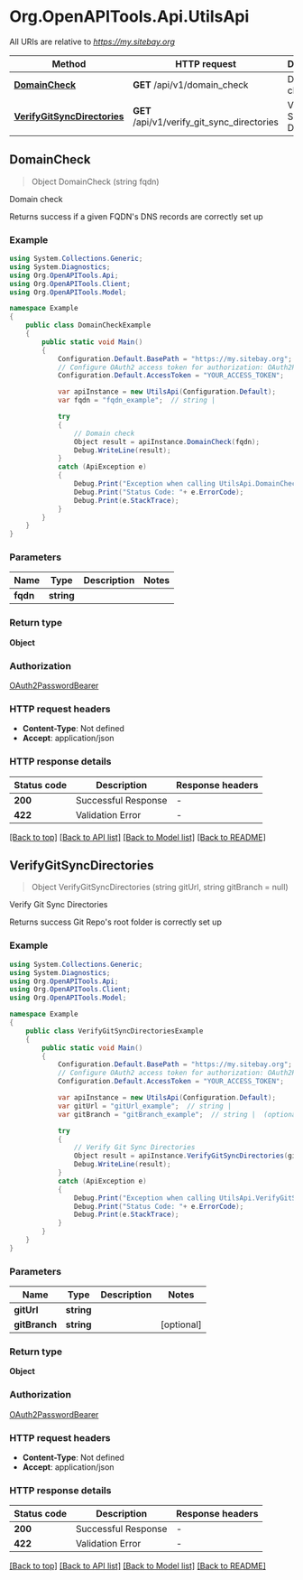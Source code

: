 # Org.OpenAPITools.Api.UtilsApi

All URIs are relative to *https://my.sitebay.org*

Method | HTTP request | Description
------------- | ------------- | -------------
[**DomainCheck**](UtilsApi.md#domaincheck) | **GET** /api/v1/domain_check | Domain check
[**VerifyGitSyncDirectories**](UtilsApi.md#verifygitsyncdirectories) | **GET** /api/v1/verify_git_sync_directories | Verify Git Sync Directories



## DomainCheck

> Object DomainCheck (string fqdn)

Domain check

Returns success if a given FQDN's DNS records are correctly set up

### Example

```csharp
using System.Collections.Generic;
using System.Diagnostics;
using Org.OpenAPITools.Api;
using Org.OpenAPITools.Client;
using Org.OpenAPITools.Model;

namespace Example
{
    public class DomainCheckExample
    {
        public static void Main()
        {
            Configuration.Default.BasePath = "https://my.sitebay.org";
            // Configure OAuth2 access token for authorization: OAuth2PasswordBearer
            Configuration.Default.AccessToken = "YOUR_ACCESS_TOKEN";

            var apiInstance = new UtilsApi(Configuration.Default);
            var fqdn = "fqdn_example";  // string | 

            try
            {
                // Domain check
                Object result = apiInstance.DomainCheck(fqdn);
                Debug.WriteLine(result);
            }
            catch (ApiException e)
            {
                Debug.Print("Exception when calling UtilsApi.DomainCheck: " + e.Message );
                Debug.Print("Status Code: "+ e.ErrorCode);
                Debug.Print(e.StackTrace);
            }
        }
    }
}
```

### Parameters


Name | Type | Description  | Notes
------------- | ------------- | ------------- | -------------
 **fqdn** | **string**|  | 

### Return type

**Object**

### Authorization

[OAuth2PasswordBearer](../README.md#OAuth2PasswordBearer)

### HTTP request headers

- **Content-Type**: Not defined
- **Accept**: application/json


### HTTP response details
| Status code | Description | Response headers |
|-------------|-------------|------------------|
| **200** | Successful Response |  -  |
| **422** | Validation Error |  -  |

[[Back to top]](#)
[[Back to API list]](../README.md#documentation-for-api-endpoints)
[[Back to Model list]](../README.md#documentation-for-models)
[[Back to README]](../README.md)


## VerifyGitSyncDirectories

> Object VerifyGitSyncDirectories (string gitUrl, string gitBranch = null)

Verify Git Sync Directories

Returns success Git Repo's root folder is correctly set up

### Example

```csharp
using System.Collections.Generic;
using System.Diagnostics;
using Org.OpenAPITools.Api;
using Org.OpenAPITools.Client;
using Org.OpenAPITools.Model;

namespace Example
{
    public class VerifyGitSyncDirectoriesExample
    {
        public static void Main()
        {
            Configuration.Default.BasePath = "https://my.sitebay.org";
            // Configure OAuth2 access token for authorization: OAuth2PasswordBearer
            Configuration.Default.AccessToken = "YOUR_ACCESS_TOKEN";

            var apiInstance = new UtilsApi(Configuration.Default);
            var gitUrl = "gitUrl_example";  // string | 
            var gitBranch = "gitBranch_example";  // string |  (optional) 

            try
            {
                // Verify Git Sync Directories
                Object result = apiInstance.VerifyGitSyncDirectories(gitUrl, gitBranch);
                Debug.WriteLine(result);
            }
            catch (ApiException e)
            {
                Debug.Print("Exception when calling UtilsApi.VerifyGitSyncDirectories: " + e.Message );
                Debug.Print("Status Code: "+ e.ErrorCode);
                Debug.Print(e.StackTrace);
            }
        }
    }
}
```

### Parameters


Name | Type | Description  | Notes
------------- | ------------- | ------------- | -------------
 **gitUrl** | **string**|  | 
 **gitBranch** | **string**|  | [optional] 

### Return type

**Object**

### Authorization

[OAuth2PasswordBearer](../README.md#OAuth2PasswordBearer)

### HTTP request headers

- **Content-Type**: Not defined
- **Accept**: application/json


### HTTP response details
| Status code | Description | Response headers |
|-------------|-------------|------------------|
| **200** | Successful Response |  -  |
| **422** | Validation Error |  -  |

[[Back to top]](#)
[[Back to API list]](../README.md#documentation-for-api-endpoints)
[[Back to Model list]](../README.md#documentation-for-models)
[[Back to README]](../README.md)

